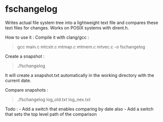 # fschangelog
Writes actual file system tree into a lightweight text file and compares these text files for changes. Works on POSIX systems with dirent.h.

How to use it :
Compile it with clang/gcc : 
> gcc main.c mtcstr.c mtmap.c mtmem.c mtvec.c -o fschangelog

Create a snapshot :
> ./fschangelog

It will create a snapshot.txt automatically in the working directory with the current date.

Compare snapshots :
> ./fschangelog log_old.txt log_nex.txt

Todo :
    - Add a switch that enables comparing by date also
    - Add a switch that sets the top level path of the comparison
